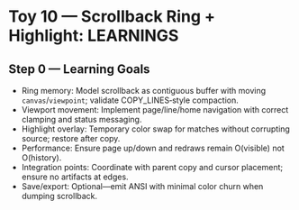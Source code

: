 # Toy 10 — Scrollback Ring + Highlight: LEARNINGS

## Step 0 — Learning Goals
- Ring memory: Model scrollback as contiguous buffer with moving `canvas`/`viewpoint`; validate COPY_LINES‑style compaction.
- Viewport movement: Implement page/line/home navigation with correct clamping and status messaging.
- Highlight overlay: Temporary color swap for matches without corrupting source; restore after copy.
- Performance: Ensure page up/down and redraws remain O(visible) not O(history).
- Integration points: Coordinate with parent copy and cursor placement; ensure no artifacts at edges.
- Save/export: Optional—emit ANSI with minimal color churn when dumping scrollback.

